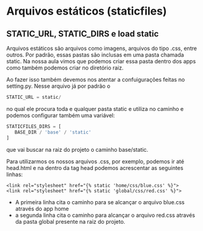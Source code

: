 # Arquivos estáticos (staticfiles)
## STATIC_URL, STATIC_DIRS e load static
Arquivos estáticos são arquivos como imagens, arquivos do tipo .css, entre outros. Por padrão, essas pastas são inclusas em uma pasta chamada static. Na nossa aula vimos que podemos criar essa pasta dentro dos apps como também podemos criar no diretório raiz.

Ao fazer isso também devemos nos atentar a confuigurações feitas no setting.py. Nesse arquivo já por padrão o 
~~~python
STATIC_URL = static/
~~~
 no qual ele procura toda e qualquer pasta static e utiliza no caminho e podemos configurar também uma variável:
 ~~~python 
 STATICFILES_DIRS = [
    BASE_DIR / 'base' / 'static'
]
~~~
que vai buscar na raiz do projeto o caminho base/static.

Para utilizarmos os nossos arquivos .css, por exemplo, podemos ir até head.html e na dentro da tag head podemos acrescentar as seguintes linhas:

~~~django html
<link rel="stylesheet" href="{% static 'home/css/blue.css' %}">
<link rel="stylesheet" href="{% static 'global/css/red.css' %}">
~~~
- A primeira linha cita o caminho para se alcançar o arquivo blue.css através do app home
- a segunda linha cita o caminho para alcançar o arquivo red.css através da pasta global presente na raiz do projeto.
